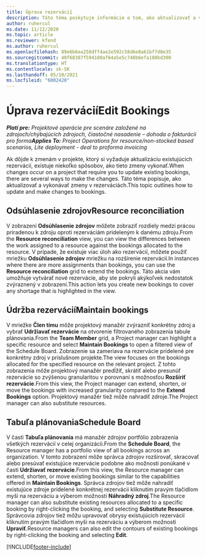 ```yaml
---
title: Úprava rezervácií
description: Táto téma poskytuje informácie o tom, ako aktualizovať a vykonávať zmeny v rezerváciách.
author: ruhercul
ms.date: 11/12/2020
ms.topic: article
ms.reviewer: kfend
ms.author: ruhercul
ms.openlocfilehash: 89e6b6ea258dff4ae2e592c58d6e0a61bf7d8e35
ms.sourcegitcommit: 40f68387f594180af64a5e5c748b6efa188bd300
ms.translationtype: HT
ms.contentlocale: sk-SK
ms.lasthandoff: 05/10/2021
ms.locfileid: "6002420"
---
```

# <a name="edit-bookings"></a><span data-ttu-id="b1c1e-103">Úprava rezervácií</span><span class="sxs-lookup"><span data-stu-id="b1c1e-103">Edit Bookings</span></span>

<span data-ttu-id="b1c1e-104">_**Platí pre:** Projektové operácie pre scenáre založené na zdrojoch/chýbajúcich zdrojoch, čiastočné nasadenie – dohoda o fakturácii pro forma_</span><span class="sxs-lookup"><span data-stu-id="b1c1e-104">_**Applies To:** Project Operations for resource/non-stocked based scenarios, Lite deployment - deal to proforma invoicing_</span></span>


<span data-ttu-id="b1c1e-105">Ak dôjde k zmenám v projekte, ktorý si vyžaduje aktualizáciu existujúcich rezervácií, existuje niekoľko spôsobov, ako tieto zmeny vykonať.</span><span class="sxs-lookup"><span data-stu-id="b1c1e-105">When changes occur on a project that require you to update existing bookings, there are several ways to make the changes.</span></span> <span data-ttu-id="b1c1e-106">Táto téma popisuje, ako aktualizovať a vykonávať zmeny v rezerváciách.</span><span class="sxs-lookup"><span data-stu-id="b1c1e-106">This topic outlines how to update and make changes to bookings.</span></span>

## <a name="resource-reconciliation"></a><span data-ttu-id="b1c1e-107">Odsúhlasenie zdrojov</span><span class="sxs-lookup"><span data-stu-id="b1c1e-107">Resource reconciliation</span></span>

<span data-ttu-id="b1c1e-108">V zobrazení **Odsúhlasenie zdrojov** môžete zobraziť rozdiely medzi prácou priradenou k zdroju oproti rezerváciám prideleným k danému zdroju.</span><span class="sxs-lookup"><span data-stu-id="b1c1e-108">From the **Resource reconciliation** view, you can view the differences between the work assigned to a resource against the bookings allocated to the resource.</span></span> <span data-ttu-id="b1c1e-109">V prípade, že existuje viac úloh ako rezervácií, môžete použiť mriežku **Odsúhlasenie zdrojov** mriežku na rozšírenie rezervácií.</span><span class="sxs-lookup"><span data-stu-id="b1c1e-109">In instances where there are more assignments than bookings, you can use the **Resource reconciliation** grid to extend the bookings.</span></span> <span data-ttu-id="b1c1e-110">Táto akcia vám umožňuje vytvárať nové rezervácie, aby ste pokryli akýkoľvek nedostatok zvýraznený v zobrazení.</span><span class="sxs-lookup"><span data-stu-id="b1c1e-110">This action lets you create new bookings to cover any shortage that is highlighted in the view.</span></span>

## <a name="maintain-bookings"></a><span data-ttu-id="b1c1e-111">Údržba rezervácií</span><span class="sxs-lookup"><span data-stu-id="b1c1e-111">Maintain bookings</span></span>

<span data-ttu-id="b1c1e-112">V mriežke **Člen tímu** môže projektový manažér zvýrazniť konkrétny zdroj a vybrať **Udržiavať rezervácie** na otvorenie filtrovaného zobrazenia tabule plánovania.</span><span class="sxs-lookup"><span data-stu-id="b1c1e-112">From the **Team Member** grid, a Project manager can highlight a specific resource and select **Maintain Bookings** to open a filtered view of the Schedule Board.</span></span> <span data-ttu-id="b1c1e-113">Zobrazenie sa zameriava na rezervácie pridelené pre konkrétny zdroj v príslušnom projekte.</span><span class="sxs-lookup"><span data-stu-id="b1c1e-113">The view focuses on the bookings allocated for the specified resource on the relevant project.</span></span> <span data-ttu-id="b1c1e-114">Z tohto zobrazenia môže projektový manažér predĺžiť, skrátiť alebo presunúť rezervácie so zvýšenou granularitou v porovnaní s možnosťou **Rozšíriť rezervácie**.</span><span class="sxs-lookup"><span data-stu-id="b1c1e-114">From this view, the Project manager can extend, shorten, or move the bookings with increased granularity compared to the **Extend Bookings** option.</span></span> <span data-ttu-id="b1c1e-115">Projektový manažér tiež môže nahradiť zdroje.</span><span class="sxs-lookup"><span data-stu-id="b1c1e-115">The Project manager can also substitute resources.</span></span>

## <a name="schedule-board"></a><span data-ttu-id="b1c1e-116">Tabuľa plánovania</span><span class="sxs-lookup"><span data-stu-id="b1c1e-116">Schedule Board</span></span>

<span data-ttu-id="b1c1e-117">V časti **Tabuľa plánovania** má manažér zdrojov portfólio zobrazenia všetkých rezervácií v celej organizácii.</span><span class="sxs-lookup"><span data-stu-id="b1c1e-117">From the **Schedule Board**, the Resource manager has a portfolio view of all bookings across an organization.</span></span> <span data-ttu-id="b1c1e-118">V tomto zobrazení môže správca zdrojov rozširovať, skracovať alebo presúvať existujúce rezervácie podobne ako možnosti ponúkané v časti **Udržiavať rezervácie**.</span><span class="sxs-lookup"><span data-stu-id="b1c1e-118">From this view, the Resource manager can extend, shorten, or move existing bookings similar to the capabilities offered in **Maintain Bookings**.</span></span> <span data-ttu-id="b1c1e-119">Správca zdrojov tiež môže nahradiť existujúce zdroje pridelené konkrétnej rezervácii kliknutím pravým tlačidlom myši na rezerváciu a výberom možnosti **Náhradný zdroj**.</span><span class="sxs-lookup"><span data-stu-id="b1c1e-119">The Resource manager can also substitute existing resources allocated to a specific booking by right-clicking the booking, and selecting **Substitute Resource**.</span></span> <span data-ttu-id="b1c1e-120">Správcovia zdrojov tiež môžu upravovať obrysy existujúcich rezervácií kliknutím pravým tlačidlom myši na rezerváciu a výberom možnosti **Upraviť**.</span><span class="sxs-lookup"><span data-stu-id="b1c1e-120">Resource managers can also edit the contours of existing bookings by right-clicking the booking and selecting **Edit**.</span></span>


[!INCLUDE[footer-include](../includes/footer-banner.md)]